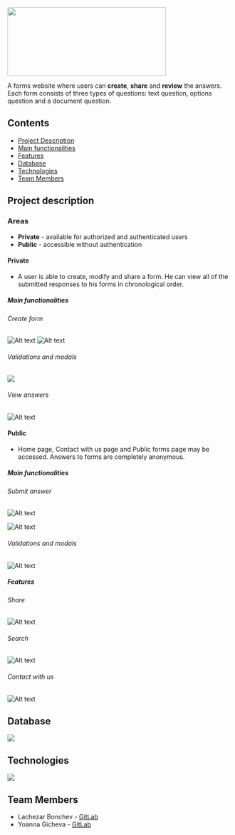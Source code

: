 <img src="/Images/alphametrixlogo.png"  width="356" height="153">

A forms website where users can **create**, **share** and **review** the answers.
Each form consists of three types of questions: text question, options question and a document question.

## Contents

- [Project Description](#project-description)
- [Main functionalities](#main-functionalities)
- [Features](#features)
- [Database](#database)
- [Technologies](#technologies)
- [Team Members](#team-members)


## Project description
### Areas
* **Private** - available for authorized and authenticated users 
* **Public** -  accessible without authentication

#### Private
* A user is able to create, modify and share a form. He can view all of the submitted responses to his forms in chronological order.

##### Main functionalities
###### Create form
![Alt text](/Images/textquestion.png)
![Alt text](/Images/optionquestion.png)

###### Validations and modals
![](/Images/success.png)

###### View answers
![Alt text](/Images/download.png)


#### Public
* Home page, Contact with us page and Public forms page may be accessed. Answers to forms are completely anonymous.

##### Main functionalities
###### Submit answer 

![Alt text](/Images/satisfaction.png)

![Alt text](/Images/upload.png)

###### Validations and modals

![Alt text](/Images/document-restriction.png)

##### Features

###### Share

![Alt text](/Images/share.png)

###### Search

![Alt text](/Images/search.png)

###### Contact with us

![Alt text](/Images/contactwithus.png)


## Database
![](/Images/Database.png)

## Technologies
![](/Images/git-technologies.png)


## Team Members
* Lachezar Bonchev - [GitLab](https://gitlab.com/lachezar.bonchev)
* Yoanna Gicheva - [GitLab](https://gitlab.com/yoanna.gicheva)